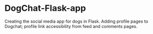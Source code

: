 # DogChat-Flask-app
Creating the social media app for dogs in Flask.
Adding profile pages to Dogchat; profile link accessibility from feed and comments pages.
